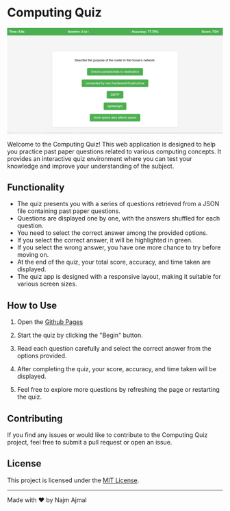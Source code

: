 # Computing Quiz

![Quiz App Screenshot](screenshot.png)

Welcome to the Computing Quiz! This web application is designed to help you practice past paper questions related to various computing concepts. It provides an interactive quiz environment where you can test your knowledge and improve your understanding of the subject.

## Functionality

- The quiz presents you with a series of questions retrieved from a JSON file containing past paper questions.
- Questions are displayed one by one, with the answers shuffled for each question.
- You need to select the correct answer among the provided options.
- If you select the correct answer, it will be highlighted in green.
- If you select the wrong answer, you have one more chance to try before moving on.
- At the end of the quiz, your total score, accuracy, and time taken are displayed.
- The quiz app is designed with a responsive layout, making it suitable for various screen sizes.

## How to Use

1. Open the [Github Pages](https://najmajmal.github.io/computing-quiz/)

2. Start the quiz by clicking the "Begin" button.

3. Read each question carefully and select the correct answer from the options provided.

4. After completing the quiz, your score, accuracy, and time taken will be displayed.

5. Feel free to explore more questions by refreshing the page or restarting the quiz.

## Contributing

If you find any issues or would like to contribute to the Computing Quiz project, feel free to submit a pull request or open an issue.

## License

This project is licensed under the [MIT License](LICENSE).

---
Made with ❤️ by Najm Ajmal
